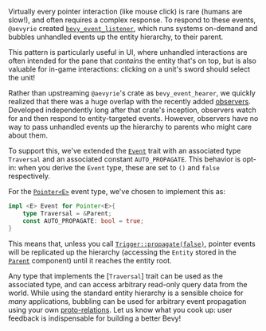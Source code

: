 <!-- Minimal Bubbling Observers -->
<!-- https://github.com/bevyengine/bevy/pull/13991 -->

Virtually every pointer interaction (like mouse click) is rare (humans are slow!), and often requires a complex response.
To respond to these events, `@aevyrie` created [`bevy_event_listener`],
which runs systems on-demand and bubbles unhandled events up the entity hierarchy, to their parent.

This pattern is particularly useful in UI, where unhandled interactions are often intended for the pane that *contains* the entity that's on top, but is also valuable for in-game interactions: clicking on a unit's sword should select the unit!

Rather than upstreaming `@aevyrie`'s crate as `bevy_event_hearer`, we quickly realized that there was a huge overlap with the recently added [observers].
Developed independently long after that crate's inception, observers watch for and then respond to entity-targeted events.
However, observers have no way to pass unhandled events up the hierarchy to parents who might care about them.

To support this, we've extended the [`Event`] trait with an associated type `Traversal` and an associated constant `AUTO_PROPAGATE`.
This behavior is opt-in: when you derive the `Event` type, these are set to `()` and `false` respectively.

For the [`Pointer<E>`] event type, we've chosen to implement this as:

```rust
impl <E> Event for Pointer<E>{
    type Traversal = &Parent;
    const AUTO_PROPAGATE: bool = true;
}
```

This means that, unless you call [`Trigger::propagate(false)`], pointer events will be replicated up the hierarchy (accessing the `Entity` stored in the [`Parent`] component) until it reaches the entity root.

Any type that implements the [`Traversal`] trait can be used as the associated type, and can access arbitrary read-only query data from the world.
While using the standard entity hierarchy is a sensible choice for *many* applications, bubbling can be used for arbitrary event propagation using your own [proto-relations].
Let us know what you cook up: user feedback is indispensable for building a better Bevy!

[Observers]: https://bevyengine.org/news/bevy-0-14/#ecs-hooks-and-observers
[`bevy_event_listener`]: (https://github.com/aevyrie/bevy_eventlistener)
[`Event`]: https://docs.rs/bevy/0.15.0/bevy/ecs/event/trait.Event.html
[`Pointer<E>`]: https://docs.rs/bevy/0.15.0/bevy/picking/events/struct.Pointer.html
[`Trigger::propagate(false)`]: https://docs.rs/bevy/0.15.0/bevy/ecs/prelude/struct.Trigger.html#method.propagate
[`Parent`]: https://docs.rs/bevy/0.15.0/bevy/hierarchy/struct.Parent.html
[proto-relations]: https://github.com/bevyengine/bevy/issues/3742
